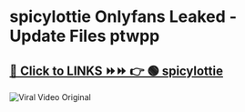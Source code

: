 
 # spicylottie Onlyfans Leaked - Update Files ptwpp

## <h2><a href="https://clipsfans.com/spicylottie&ref=git">🔗 Click to LINKS ⏩⏩ 👉 🟢 spicylottie </a></h2>

<a href="https://clipsfans.com/spicylottie&ref=git" rel="nofollow" data-target="animated-image.originalLink"><img src="https://i.ibb.co.com/xMMVF88/686577567.gif" alt="Viral Video Original" style="max-width: 100%; display: inline-block;" data-target="animated-image.originalImage"></a>


